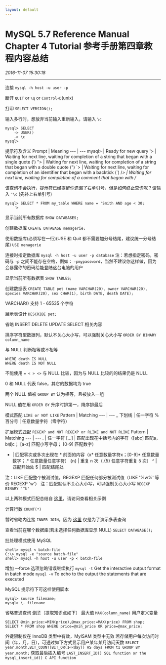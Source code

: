 ```yaml
---
layout: default
---
```


# MySQL 5.7 Reference Manual Chapter 4 Tutorial 参考手册第四章教程内容总结
_2016-11-07 15:30:18_

* * *

连接 `mysql -h host -u user -p`

断开 `QUIT` or `\q` or `Control+D`(unix)

打印 `SELECT VERSION();`

输入多行时，想放弃当前输入重新输入，请输入 `\c`
```
mysql> SELECT
    -> USER()
    -> \c
mysql>
```

提示符及含义
Prompt | Meaning
--- | ---
mysql> | Ready for new query
\'> |	Waiting for next line, waiting for completion of a string that began with a single quote (\')
\"> |	Waiting for next line, waiting for completion of a string that began with a double quote (\")
\`> |	Waiting for next line, waiting for completion of an identifier that began with a backtick (`)
/*> |	Waiting for next line, waiting for completion of a comment that began with /*

该查询不会执行，提示符已经提醒你遗漏了右单引号，但是如何终止查询呢？请输入 `'\c` (先补上右单引号)
```
mysql> SELECT * FROM my_table WHERE name = 'Smith AND age < 30;
    '>
```

显示当前所有数据库 `SHOW DATABASES;`

创建数据库 `CREATE DATABASE menagerie;`

使用数据库(必须写在一行)(USE 和 Quit 都不需要加分号结尾，建议统一分号结尾) `USE menagerie`

连接时指定数据库 `mysql -h host -u user -p database`
注：若想指定密码，密码与 `-p` 之间不能存在空格，例如： `-pmypassword`，当然不建议你这样做，因为会暴露你的密码给能登陆这台电脑的用户

显示当前所有数据表 `SHOW TABLES;`

创建数据表
`CREATE TABLE pet (name VARCHAR(20), owner VARCHAR(20), species VARCHAR(20), sex CHAR(1), birth DATE, death DATE);`

VARCHAR() 支持 1 - 65535 个字符

展示表设计 `DESCRIBE pet;`

省略 INSERT DELETE UPDATE SELECT 相关内容

排序字符型数据列，默认不关心大小写，可以强制关心大小写 `ORDER BY BINARY column_name`

与 NULL 判断相等或不相等
```
WHERE death IS NULL
WHERE death IS NOT NULL
```
不能使用 `= < > <>` 与 NULL 比较，因为与 NULL 比较的的结果仍是 NULL

0 和 NULL 代表 false，其它的数据均为 true

两个 NULL 值被 `GROUP BY` 认为相等，且被放入一组

NULL 值在用 `ORDER BY` 升序时排第一，降序排最后

模式匹配 `LIKE or NOT LIKE`
Pattern | Matching
--- | ---
_ 下划线 | 任一字符
% 百分号 | 任意数量字符（零字符）

扩展模式匹配 `REGEXP and NOT REGEXP or RLIKE and NOT RLIKE`
Pattern | Matching
--- | ---
. | 任一字符
[...] | 匹配出现在中括号内的字符（[abc] 匹配a，b或c； [a-z] 匹配小写字母； [0-9] 匹配数字）
* | 匹配零次或多次出现在 * 前面的内容（x* 任意数量字符x；[0-9]* 任意数量数字；.* 任意数量任意字符）
{n} | 重复 n 次（.{5} 任意字符重复 5 次）
^ | 匹配开始处
$ | 匹配结尾处

注：LIKE 匹配整个被测试值，REGEXP 匹配任何部分被测试值（LIKE \'%w%\' 等价 REGEXP \'w\'）
注：匹配默认不关心大小写，可以强制关心大小写 `REGEXP BINARY '^b'`

以上两种模式匹配总结自 [这里](http://dev.mysql.com/doc/refman/5.7/en/pattern-matching.html)，请访问查看相关示例

计算行数 `COUNT(*)`

暂时省略内连接 `INNER JOIN`，因为 [这里](http://dev.mysql.com/doc/refman/5.7/en/multiple-tables.html) 仅是为了演示多表查询

查看当前在哪个数据库(若未选择任何数据库显示 NULL) `SELECT DATABASE();`

批处理模式使用 MySQL
```
shell> mysql < batch-file
C:\> mysql -e "source batch-file"
shell> mysql -h host -u user -p < batch-file
```
增加 --force 选项忽略错误继续执行
`mysql -t` Get the interactive output format in batch mode
`mysql -v` To echo to the output the statements that are executed

MySQL 提示符下可这样使用脚本
```
mysql> source filename;
mysql> \. filename
```

省略普通查询 [例子](http://dev.mysql.com/doc/refman/5.7/en/examples.html)（提取知识点如下）
最大值 `MAX(column_name)`
用户定义变量
```
SELECT @min_price:=MIN(price),@max_price:=MAX(price) FROM shop;
SELECT * FROM shop WHERE price=@min_price OR price=@max_price;
```
外键限制仅在 InnoDB 类型中有效，MyISAM 类型中无效
若存储用户每次访问时间（年，月，日），可通过如下方式显示用户某年某月访问天数
`SELECT year,month,BIT_COUNT(BIT_OR(1<<day)) AS days FROM t1 GROUP BY year,month;`
获取最后插入编号 `LAST_INSERT_ID() SQL function or the mysql_insert_id() C API function`
